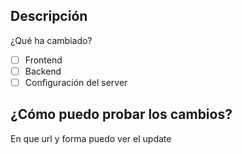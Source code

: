 ## Descripción
¿Qué ha cambiado?

- [ ] Frontend
- [ ] Backend
- [ ] Configuración del server

## ¿Cómo puedo probar los cambios?

En que url y forma puedo ver el update
